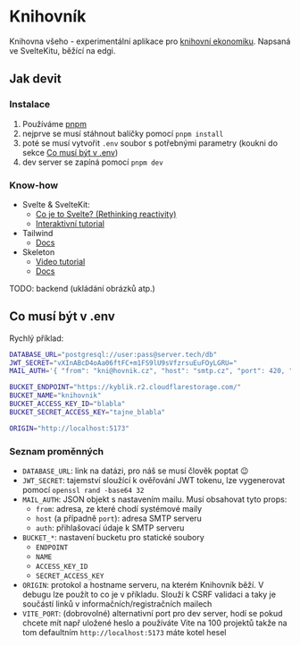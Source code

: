 # Knihovník

Knihovna všeho - experimentální aplikace pro [knihovní ekonomiku](https://www.youtube.com/watch?v=NOYa3YzVtyk). Napsaná ve SvelteKitu, běžící na edgi.

## Jak devit

### Instalace

1. Používáme [pnpm](https://pnpm.io/installation)
1. nejprve se musí stáhnout balíčky pomocí `pnpm install`
1. poté se musí vytvořit `.env` soubor s potřebnými parametry (koukni do sekce [Co musí být v .env](#co-musí-být-v-env))
1. dev server se zapíná pomocí `pnpm dev`

### Know-how

- Svelte & SvelteKit:
  - [Co je to Svelte? (Rethinking reactivity)](https://www.youtube.com/watch?v=AdNJ3fydeao&pp=ygUVcmV0aGlua2luZyByZWFjdGl2aXR5)
  - [Interaktivní tutorial](https://learn.svelte.dev/tutorial/welcome-to-svelte)
- Tailwind
  - [Docs](https://tailwindcss.com/docs/installation)
- Skeleton
  - [Video tutorial](https://www.youtube.com/watch?v=P_A0qQ7AuK8)
  - [Docs](https://www.skeleton.dev/docs/get-started)

TODO: backend (ukládání obrázků atp.)

## Co musí být v .env

Rychlý příklad:

```sh
DATABASE_URL="postgresql://user:pass@server.tech/db"
JWT_SECRET="vXInABcD4oAa06ftFC+m1FS9lU9sVfzrsuEuFOyLGRU="
MAIL_AUTH='{ "from": "kni@hovnik.cz", "host": "smtp.cz", "port": 420, "auth": { "user": "uzivatel", "pass": "heslo" } }'

BUCKET_ENDPOINT="https://kyblik.r2.cloudflarestorage.com/"
BUCKET_NAME="knihovnik"
BUCKET_ACCESS_KEY_ID="blabla"
BUCKET_SECRET_ACCESS_KEY="tajne_blabla"

ORIGIN="http://localhost:5173"
```

### Seznam proměnných

- `DATABASE_URL`: link na datázi, pro náš se musí člověk poptat 😉
- `JWT_SECRET`: tajemství sloužící k ověřování JWT tokenu, lze vygenerovat pomocí `openssl rand -base64 32`
- `MAIL_AUTH`: JSON objekt s nastavením mailu. Musí obsahovat tyto props:
  - `from`: adresa, ze které chodí systémové maily
  - `host` (a případně `port`): adresa SMTP serveru
  - `auth`: přihlašovací údaje k SMTP serveru
- `BUCKET_*`: nastavení bucketu pro statické soubory
  - `ENDPOINT`
  - `NAME`
  - `ACCESS_KEY_ID`
  - `SECRET_ACCESS_KEY`
- `ORIGIN`: protokol a hostname serveru, na kterém Knihovník běží. V debugu lze použít to co je v příkladu. Slouží k CSRF validaci a taky je součástí linků v informačních/registračních mailech
- `VITE_PORT`: (dobrovolné) alternativní port pro dev server, hodí se pokud chcete mít např uložené heslo a používáte Vite na 100 projektů takže na tom defaultním `http://localhost:5173` máte kotel hesel
